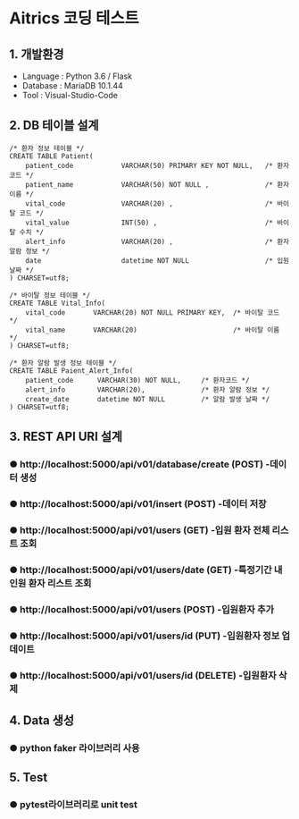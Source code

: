# Aitrics 코딩 테스트

## 1. 개발환경
- Language : Python 3.6 / Flask
- Database : MariaDB 10.1.44
- Tool : Visual-Studio-Code

## 2. DB 테이블 설계
```
/* 환자 정보 테이블 */
CREATE TABLE Patient(    
    patient_code            VARCHAR(50) PRIMARY KEY NOT NULL,   /* 환자코드 */
    patient_name            VARCHAR(50) NOT NULL ,              /* 환자이름 */
    vital_code              VARCHAR(20) ,                       /* 바이탈 코드 */
    vital_value             INT(50) ,                           /* 바이탈 수치 */
    alert_info              VARCHAR(20) ,                       /* 환자 알람 정보 */
    date                    datetime NOT NULL                   /* 입원 날짜 */    
) CHARSET=utf8;

```

```
/* 바이탈 정보 테이블 */
CREATE TABLE Vital_Info(    
    vital_code       VARCHAR(20) NOT NULL PRIMARY KEY,  /* 바이탈 코드 */
    vital_name       VARCHAR(20)                        /* 바이탈 이름 */
) CHARSET=utf8;
```

```
/* 환자 알람 발생 정보 테이블 */
CREATE TABLE Paient_Alert_Info(
    patient_code      VARCHAR(30) NOT NULL,     /* 환자코드 */
    alert_info        VARCHAR(20),              /* 환자 알람 정보 */
    create_date       datetime NOT NULL         /* 알람 발생 날짜 */    
) CHARSET=utf8;

```

## 3. REST API URI 설계
### ● http://localhost:5000/api/v01/database/create (POST) -데이터 생성
### ● http://localhost:5000/api/v01/insert          (POST) -데이터 저장

### ● http://localhost:5000/api/v01/users  		 (GET)    -입원 환자 전체 리스트 조회
### ● http://localhost:5000/api/v01/users/date  (GET)    -특정기간 내 인원 환자 리스트 조회
### ● http://localhost:5000/api/v01/users        (POST)   -입원환자 추가
### ● http://localhost:5000/api/v01/users/id    (PUT)    -입원환자 정보 업데이트
### ● http://localhost:5000/api/v01/users/id    (DELETE) -입원환자 삭제

## 4. Data 생성
### ● python faker 라이브러리 사용

## 5. Test
### ● pytest라이브러리로 unit test

